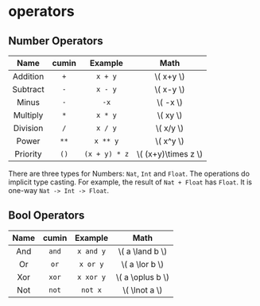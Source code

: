 # operators

## Number Operators

| Name      | cumin | Example       | Math        |
|:---------:|:-----:|:-------------:|:-----------:|
| Addition  |  `+`  | `x + y`       | \\( x+y \\) |
| Subtract  |  `-`  | `x - y`       | \\( x-y \\) |
| Minus     |  `-`  | `-x`          | \\( -x \\)  |
| Multiply  |  `*`  | `x * y`       | \\( xy \\)  |
| Division  |  `/`  | `x / y`       | \\( x/y \\) |
| Power     |  `**` | `x ** y`      | \\( x^y \\) |
| Priority  | `()`  | `(x + y) * z` | \\( (x+y)\times z \\) |

There are three types for Numbers:
`Nat`, `Int` and `Float`.
The operations do implicit type casting.
For example, the result of `Nat + Float` has `Float`.
It is one-way `Nat -> Int -> Float`.

## Bool Operators

| Name      | cumin   | Example     | Math               |
|:---------:|:-------:|:-----------:|:------------------:|
| And       |  `and`  | `x and y`   | \\( a \land b \\)  |
| Or        |  `or`   | `x or y`    | \\( a \lor b \\)   |
| Xor       |  `xor`  | `x xor y`   | \\( a \oplus b \\) |
| Not       |  `not`  | `not x`     | \\( \lnot a \\)    |

